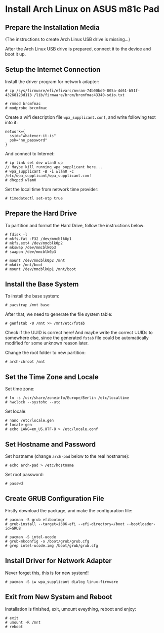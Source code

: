# Install Arch Linux on ASUS m81c Pad

## Prepare the Installation Media

(The instructions to create Arch Linux USB drive is missing...)

After the Arch Linux USB drive is prepared, connect it to the device and boot it up.

## Setup the Internet Connection

Install the driver program for network adapter:

  ```console
# cp /sys/firmware/efi/efivars/nvram-74b00bd9-805a-4d61-b51f-43268123d113 /lib/firmware/brcm/brcmfmac43340-sdio.txt

# rmmod brcmfmac
# modprobe brcmfmac
  ```

Create a wifi description file `wpa_supplicant.conf`, and write following text into it:

  ```text
network={
    ssid="whatever-it-is"
    psk="no_password"
}
  ```

And connect to Internet:

  ```console
# ip link set dev wlan0 up
// Maybe kill running wpa_supplicant here...
# wpa_supplicant -B -i wlan0 -c /etc/wpa_supplicant/wpa_supplicant.conf
# dhcpcd wlan0
  ```

Set the local time from network time provider:

  ```console
# timedatectl set-ntp true
  ```

## Prepare the Hard Drive

To partition and format the Hard Drive, follow the instructions below:

  ```console
# fdisk -l
# mkfs.fat -F32 /dev/mmcblk0p1
# mkfs.ext4 /dev/mmcblk0p2
# mkswap /dev/mmcblk0p3
# swapon /dev/mmcblk0p3

# mount /dev/mmcblk0p2 /mnt
# mkdir /mnt/boot
# mount /dev/mmcblk0p1 /mnt/boot
  ```

## Install the Base System

To install the base system:

  ```console
# pacstrap /mnt base
  ```

After that, we need to generate the file system table:

  ```console
# genfstab -U /mnt >> /mnt/etc/fstab
  ```

Check if the UUID is correct here! And maybe write the correct UUIDs to somewhere else, since the generated `fstab` file could be automatically modified for some unknown reason later.

Change the root folder to new partition:

  ```console
# arch-chroot /mnt
  ```

## Set the Time Zone and Locale

Set time zone:

  ```console
# ln -s /usr/share/zoneinfo/Europe/Berlin /etc/localtime
# hwclock --systohc --utc
  ```

Set locale:

  ```console
# nano /etc/locale.gen
# locale-gen
# echo LANG=en_US.UTF-8 > /etc/locale.conf
  ```

## Set Hostname and Password

Set hostname (change `arch-pad` below to the real hostname):

  ```console
# echo arch-pad > /etc/hostname
  ```

Set root password:

  ```console
# passwd
  ```

## Create GRUB Configuration File

Firstly download the package, and make the configuration file:

  ```console
# pacman -S grub efibootmgr
# grub-install --target=i386-efi --efi-directory=/boot --bootloader-id=GRUB

# pacman -S intel-ucode
# grub-mkconfig -o /boot/grub/grub.cfg
# grep intel-ucode.img /boot/grub/grub.cfg
  ```

## Install Driver for Network Adapter

Never forget this, this is for new system!!

  ```console
# pacman -S iw wpa_supplicant dialog linux-firmware
  ```

## Exit from New System and Reboot

Installation is finished, exit, umount eveything, reboot and enjoy:

  ```console
# exit
# umount -R /mnt
# reboot
  ```
